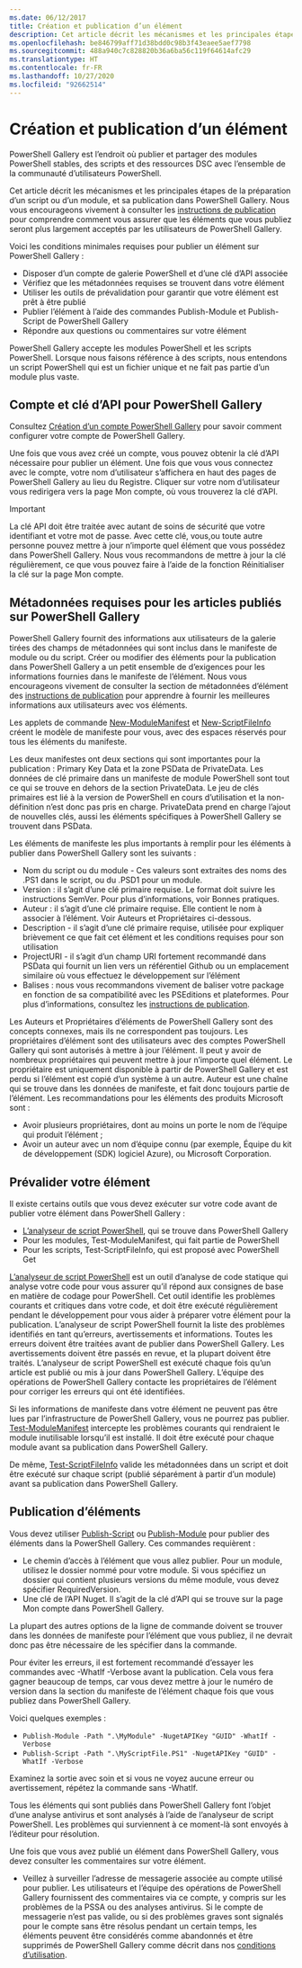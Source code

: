 ```yaml
---
ms.date: 06/12/2017
title: Création et publication d’un élément
description: Cet article décrit les mécanismes et les principales étapes de la préparation d’un script ou d’un module, et sa publication dans PowerShell Gallery
ms.openlocfilehash: be846799aff71d38bdd0c98b3f43eaee5aef7798
ms.sourcegitcommit: 488a940c7c828820b36a6ba56c119f64614afc29
ms.translationtype: HT
ms.contentlocale: fr-FR
ms.lasthandoff: 10/27/2020
ms.locfileid: "92662514"
---
```

# <a name="creating-and-publishing-an-item"></a>Création et publication d’un élément

PowerShell Gallery est l’endroit où publier et partager des modules PowerShell stables, des scripts et des ressources DSC avec l’ensemble de la communauté d’utilisateurs PowerShell.

Cet article décrit les mécanismes et les principales étapes de la préparation d’un script ou d’un module, et sa publication dans PowerShell Gallery. Nous vous encourageons vivement à consulter les [instructions de publication](../../concepts/publishing-guidelines.md) pour comprendre comment vous assurer que les éléments que vous publiez seront plus largement acceptés par les utilisateurs de PowerShell Gallery.

Voici les conditions minimales requises pour publier un élément sur PowerShell Gallery :

- Disposer d’un compte de galerie PowerShell et d’une clé d’API associée
- Vérifiez que les métadonnées requises se trouvent dans votre élément
- Utiliser les outils de prévalidation pour garantir que votre élément est prêt à être publié
- Publier l’élément à l’aide des commandes Publish-Module et Publish-Script de PowerShell Gallery
- Répondre aux questions ou commentaires sur votre élément

PowerShell Gallery accepte les modules PowerShell et les scripts PowerShell. Lorsque nous faisons référence à des scripts, nous entendons un script PowerShell qui est un fichier unique et ne fait pas partie d’un module plus vaste.

## <a name="powershell-gallery-account-and-api-key"></a>Compte et clé d’API pour PowerShell Gallery

Consultez [Création d’un compte PowerShell Gallery](creating-an-account.md) pour savoir comment configurer votre compte de PowerShell Gallery.

Une fois que vous avez créé un compte, vous pouvez obtenir la clé d’API nécessaire pour publier un élément. Une fois que vous vous connectez avec le compte, votre nom d’utilisateur s’affichera en haut des pages de PowerShell Gallery au lieu du Registre. Cliquer sur votre nom d’utilisateur vous redirigera vers la page Mon compte, où vous trouverez la clé d’API.

> [!IMPORTANT]
> La clé API doit être traitée avec autant de soins de sécurité que votre identifiant et votre mot de passe. Avec cette clé, vous,ou toute autre personne pouvez mettre à jour n’importe quel élément que vous possédez dans PowerShell Gallery. Nous vous recommandons de mettre à jour la clé régulièrement, ce que vous pouvez faire à l’aide de la fonction Réinitialiser la clé sur la page Mon compte.

## <a name="required-metadata-for-items-published-to-the-powershell-gallery"></a>Métadonnées requises pour les articles publiés sur PowerShell Gallery

PowerShell Gallery fournit des informations aux utilisateurs de la galerie tirées des champs de métadonnées qui sont inclus dans le manifeste de module ou du script. Créer ou modifier des éléments pour la publication dans PowerShell Gallery a un petit ensemble de d’exigences pour les informations fournies dans le manifeste de l’élément. Nous vous encourageons vivement de consulter la section de métadonnées d’élément des [instructions de publication](../../concepts/publishing-guidelines.md) pour apprendre à fournir les meilleures informations aux utilisateurs avec vos éléments.

Les applets de commande [New-ModuleManifest](/powershell/module/microsoft.powershell.core/new-modulemanifest) et [New-ScriptFileInfo](/powershell/module/PowerShellGet/New-ScriptFileInfo) créent le modèle de manifeste pour vous, avec des espaces réservés pour tous les éléments du manifeste.

Les deux manifestes ont deux sections qui sont importantes pour la publication : Primary Key Data et la zone PSData de PrivateData. Les données de clé primaire dans un manifeste de module PowerShell sont tout ce qui se trouve en dehors de la section PrivateData. Le jeu de clés primaires est lié à la version de PowerShell en cours d’utilisation et la non-définition n’est donc pas pris en charge. PrivateData prend en charge l’ajout de nouvelles clés, aussi les éléments spécifiques à PowerShell Gallery se trouvent dans PSData.

Les éléments de manifeste les plus importants à remplir pour les éléments à publier dans PowerShell Gallery sont les suivants :

- Nom du script ou du module - Ces valeurs sont extraites des noms des .PS1 dans le script, ou du .PSD1 pour un module.
- Version : il s’agit d’une clé primaire requise. Le format doit suivre les instructions SemVer. Pour plus d’informations, voir Bonnes pratiques.
- Auteur : il s’agit d’une clé primaire requise. Elle contient le nom à associer à l’élément. Voir Auteurs et Propriétaires ci-dessous.
- Description - il s’agit d’une clé primaire requise, utilisée pour expliquer brièvement ce que fait cet élément et les conditions requises pour son utilisation
- ProjectURI - il s’agit d’un champ URI fortement recommandé dans PSData qui fournit un lien vers un référentiel Github ou un emplacement similaire où vous effectuez le développement sur l’élément
- Balises : nous vous recommandons vivement de baliser votre package en fonction de sa compatibilité avec les PSEditions et plateformes. Pour plus d’informations, consultez les [instructions de publication](../../concepts/publishing-guidelines.md#tag-your-package-with-the-compatible-pseditions-and-platforms).

Les Auteurs et Propriétaires d’éléments de PowerShell Gallery sont des concepts connexes, mais ils ne correspondent pas toujours. Les propriétaires d’élément sont des utilisateurs avec des comptes PowerShell Gallery qui sont autorisés à mettre à jour l’élément. Il peut y avoir de nombreux propriétaires qui peuvent mettre à jour n’importe quel élément. Le propriétaire est uniquement disponible à partir de PowerShell Gallery et est perdu si l’élément est copié d’un système à un autre. Auteur est une chaîne qui se trouve dans les données de manifeste, et fait donc toujours partie de l’élément. Les recommandations pour les éléments des produits Microsoft sont :

- Avoir plusieurs propriétaires, dont au moins un porte le nom de l’équipe qui produit l’élément ;
- Avoir un auteur avec un nom d’équipe connu (par exemple, Équipe du kit de développement (SDK) logiciel Azure), ou Microsoft Corporation.

## <a name="pre-validate-your-item"></a>Prévalider votre élément

Il existe certains outils que vous devez exécuter sur votre code avant de publier votre élément dans PowerShell Gallery :

- [L’analyseur de script PowerShell](https://www.powershellgallery.com/packages/PSScriptAnalyzer/), qui se trouve dans PowerShell Gallery
- Pour les modules, Test-ModuleManifest, qui fait partie de PowerShell
- Pour les scripts, Test-ScriptFileInfo, qui est proposé avec PowerShell Get

[L’analyseur de script PowerShell](https://www.powershellgallery.com/packages/PSScriptAnalyzer/) est un outil d’analyse de code statique qui analyse votre code pour vous assurer qu’il répond aux consignes de base en matière de codage pour PowerShell. Cet outil identifie les problèmes courants et critiques dans votre code, et doit être exécuté régulièrement pendant le développement pour vous aider à préparer votre élément pour la publication. L’analyseur de script PowerShell fournit la liste des problèmes identifiés en tant qu’erreurs, avertissements et informations. Toutes les erreurs doivent être traitées avant de publier dans PowerShell Gallery. Les avertissements doivent être passés en revue, et la plupart doivent être traités. L’analyseur de script PowerShell est exécuté chaque fois qu’un article est publié ou mis à jour dans PowerShell Gallery. L’équipe des opérations de PowerShell Gallery contacte les propriétaires de l’élément pour corriger les erreurs qui ont été identifiées.

Si les informations de manifeste dans votre élément ne peuvent pas être lues par l’infrastructure de PowerShell Gallery, vous ne pourrez pas publier.
[Test-ModuleManifest](/powershell/module/microsoft.powershell.core/test-modulemanifest) intercepte les problèmes courants qui rendraient le module inutilisable lorsqu’il est installé. Il doit être exécuté pour chaque module avant sa publication dans PowerShell Gallery.

De même, [Test-ScriptFileInfo](/powershell/module/PowerShellGet/test-scriptfileinfo) valide les métadonnées dans un script et doit être exécuté sur chaque script (publié séparément à partir d’un module) avant sa publication dans PowerShell Gallery.

## <a name="publishing-items"></a>Publication d’éléments

Vous devez utiliser [Publish-Script](/powershell/module/PowerShellGet/publish-script) ou [Publish-Module](/powershell/module/PowerShellGet/publish-module) pour publier des éléments dans la PowerShell Gallery. Ces commandes requièrent :

- Le chemin d’accès à l’élément que vous allez publier. Pour un module, utilisez le dossier nommé pour votre module. Si vous spécifiez un dossier qui contient plusieurs versions du même module, vous devez spécifier RequiredVersion.
- Une clé de l’API Nuget. Il s’agit de la clé d’API qui se trouve sur la page Mon compte dans PowerShell Gallery.

La plupart des autres options de la ligne de commande doivent se trouver dans les données de manifeste pour l’élément que vous publiez, il ne devrait donc pas être nécessaire de les spécifier dans la commande.

Pour éviter les erreurs, il est fortement recommandé d’essayer les commandes avec -WhatIf -Verbose avant la publication. Cela vous fera gagner beaucoup de temps, car vous devez mettre à jour le numéro de version dans la section du manifeste de l’élément chaque fois que vous publiez dans PowerShell Gallery.

Voici quelques exemples :

* `Publish-Module -Path ".\MyModule" -NugetAPIKey "GUID" -WhatIf -Verbose`
* `Publish-Script -Path ".\MyScriptFile.PS1" -NugetAPIKey "GUID" -WhatIf -Verbose`

Examinez la sortie avec soin et si vous ne voyez aucune erreur ou avertissement, répétez la commande sans -WhatIf.

Tous les éléments qui sont publiés dans PowerShell Gallery font l’objet d’une analyse antivirus et sont analysés à l’aide de l’analyseur de script PowerShell. Les problèmes qui surviennent à ce moment-là sont envoyés à l’éditeur pour résolution.

Une fois que vous avez publié un élément dans PowerShell Gallery, vous devez consulter les commentaires sur votre élément.

- Veillez à surveiller l’adresse de messagerie associée au compte utilisé pour publier. Les utilisateurs et l’équipe des opérations de PowerShell Gallery fournissent des commentaires via ce compte, y compris sur les problèmes de la PSSA ou des analyses antivirus. Si le compte de messagerie n’est pas valide, ou si des problèmes graves sont signalés pour le compte sans être résolus pendant un certain temps, les éléments peuvent être considérés comme abandonnés et être supprimés de PowerShell Gallery comme décrit dans nos [conditions d’utilisation](https://www.powershellgallery.com/policies/Terms).
